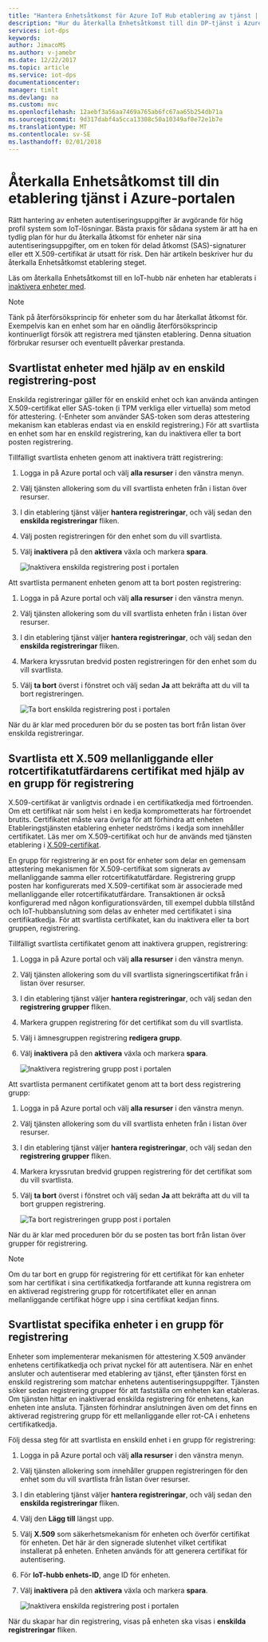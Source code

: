 ```yaml
---
title: "Hantera Enhetsåtkomst för Azure IoT Hub etablering av tjänst | Microsoft Docs"
description: "Hur du återkalla Enhetsåtkomst till din DP-tjänst i Azure Portal"
services: iot-dps
keywords: 
author: JimacoMS
ms.author: v-jamebr
ms.date: 12/22/2017
ms.topic: article
ms.service: iot-dps
documentationcenter: 
manager: timlt
ms.devlang: na
ms.custom: mvc
ms.openlocfilehash: 12aebf3a56aa7469a765ab6fc67aa65b254db71a
ms.sourcegitcommit: 9d317dabf4a5cca13308c50a10349af0e72e1b7e
ms.translationtype: MT
ms.contentlocale: sv-SE
ms.lasthandoff: 02/01/2018
---
```

# <a name="revoke-device-access-to-your-provisioning-service-in-the-azure-portal"></a>Återkalla Enhetsåtkomst till din etablering tjänst i Azure-portalen

Rätt hantering av enheten autentiseringsuppgifter är avgörande för hög profil system som IoT-lösningar. Bästa praxis för sådana system är att ha en tydlig plan för hur du återkalla åtkomst för enheter när sina autentiseringsuppgifter, om en token för delad åtkomst (SAS)-signaturer eller ett X.509-certifikat är utsatt för risk. Den här artikeln beskriver hur du återkalla Enhetsåtkomst etablering steget.

Läs om återkalla Enhetsåtkomst till en IoT-hubb när enheten har etablerats i [inaktivera enheter med](https://docs.microsoft.com/azure/iot-hub/iot-hub-devguide-identity-registry#disable-devices).

> [!NOTE] 
> Tänk på återförsöksprincip för enheter som du har återkallat åtkomst för. Exempelvis kan en enhet som har en oändlig återförsöksprincip kontinuerligt försök att registrera med tjänsten etablering. Denna situation förbrukar resurser och eventuellt påverkar prestanda.

## <a name="blacklist-devices-by-using-an-individual-enrollment-entry"></a>Svartlistat enheter med hjälp av en enskild registrering-post

Enskilda registreringar gäller för en enskild enhet och kan använda antingen X.509-certifikat eller SAS-token (i TPM verkliga eller virtuella) som metod för attestering. (-Enheter som använder SAS-token som deras attestering mekanism kan etableras endast via en enskild registrering.) För att svartlista en enhet som har en enskild registrering, kan du inaktivera eller ta bort posten registrering. 

Tillfälligt svartlista enheten genom att inaktivera trätt registrering: 

1. Logga in på Azure portal och välj **alla resurser** i den vänstra menyn.
2. Välj tjänsten allokering som du vill svartlista enheten från i listan över resurser.
3. I din etablering tjänst väljer **hantera registreringar**, och välj sedan den **enskilda registreringar** fliken.
4. Välj posten registreringen för den enhet som du vill svartlista. 
5. Välj **inaktivera** på den **aktivera** växla och markera **spara**.  

   ![Inaktivera enskilda registrering post i portalen](./media/how-to-revoke-device-access-portal/disable-individual-enrollment.png)
    
Att svartlista permanent enheten genom att ta bort posten registrering:

1. Logga in på Azure portal och välj **alla resurser** i den vänstra menyn.
2. Välj tjänsten allokering som du vill svartlista enheten från i listan över resurser.
3. I din etablering tjänst väljer **hantera registreringar**, och välj sedan den **enskilda registreringar** fliken.
4. Markera kryssrutan bredvid posten registreringen för den enhet som du vill svartlista. 
5. Välj **ta bort** överst i fönstret och välj sedan **Ja** att bekräfta att du vill ta bort registreringen. 

   ![Ta bort enskilda registrering post i portalen](./media/how-to-revoke-device-access-portal/delete-individual-enrollment.png)
    
När du är klar med proceduren bör du se posten tas bort från listan över enskilda registreringar.  

## <a name="blacklist-an-x509-intermediate-or-root-ca-certificate-by-using-an-enrollment-group"></a>Svartlista ett X.509 mellanliggande eller rotcertifikatutfärdarens certifikat med hjälp av en grupp för registrering

X.509-certifikat är vanligtvis ordnade i en certifikatkedja med förtroenden. Om ett certifikat när som helst i en kedja komprometterats har förtroendet brutits. Certifikatet måste vara övriga för att förhindra att enheten Etableringstjänsten etablering enheter nedströms i kedja som innehåller certifikatet. Läs mer om X.509-certifikat och hur de används med tjänsten etablering i [X.509-certifikat](./concepts-security.md#x509-certificates). 

En grupp för registrering är en post för enheter som delar en gemensam attestering mekanismen för X.509-certifikat som signerats av mellanliggande samma eller rotcertifikatutfärdare. Registrering grupp posten har konfigurerats med X.509-certifikat som är associerade med mellanliggande eller rotcertifikatutfärdare. Transaktionen är också konfigurerad med någon konfigurationsvärden, till exempel dubbla tillstånd och IoT-hubbanslutning som delas av enheter med certifikatet i sina certifikatkedja. För att svartlista certifikatet, kan du inaktivera eller ta bort gruppen, registrering.

Tillfälligt svartlista certifikatet genom att inaktivera gruppen, registrering: 

1. Logga in på Azure portal och välj **alla resurser** i den vänstra menyn.
2. Välj tjänsten allokering som du vill svartlista signeringscertifikat från i listan över resurser.
3. I din etablering tjänst väljer **hantera registreringar**, och välj sedan den **registrering grupper** fliken.
4. Markera gruppen registrering för det certifikat som du vill svartlista.
5. Välj i ämnesgruppen registrering **redigera grupp**.
6. Välj **inaktivera** på den **aktivera** växla och markera **spara**.  

   ![Inaktivera registrering grupp post i portalen](./media/how-to-revoke-device-access-portal/disable-enrollment-group.png)

    
Att svartlista permanent certifikatet genom att ta bort dess registrering grupp:

1. Logga in på Azure portal och välj **alla resurser** i den vänstra menyn.
2. Välj tjänsten allokering som du vill svartlista enheten från i listan över resurser.
3. I din etablering tjänst väljer **hantera registreringar**, och välj sedan den **registrering grupper** fliken.
4. Markera kryssrutan bredvid gruppen registrering för det certifikat som du vill svartlista. 
5. Välj **ta bort** överst i fönstret och välj sedan **Ja** att bekräfta att du vill ta bort gruppen registrering. 

   ![Ta bort registreringen grupp post i portalen](./media/how-to-revoke-device-access-portal/delete-enrollment-group.png)

När du är klar med proceduren bör du se posten tas bort från listan över grupper för registrering.  

> [!NOTE]
> Om du tar bort en grupp för registrering för ett certifikat för kan enheter som har certifikat i sina certifikatkedja fortfarande att kunna registrera om en aktiverad registrering grupp för rotcertifikatet eller en annan mellanliggande certifikat högre upp i sina certifikat kedjan finns.

## <a name="blacklist-specific-devices-in-an-enrollment-group"></a>Svartlistat specifika enheter i en grupp för registrering

Enheter som implementerar mekanismen för attestering X.509 använder enhetens certifikatkedja och privat nyckel för att autentisera. När en enhet ansluter och autentiserar med etablering av tjänst, efter tjänsten först en enskild registrering som matchar enhetens autentiseringsuppgifter. Tjänsten söker sedan registrering grupper för att fastställa om enheten kan etableras. Om tjänsten hittar en inaktiverad enskilda registrering för enhetens, kan enheten inte ansluta. Tjänsten förhindrar anslutningen även om det finns en aktiverad registrering grupp för ett mellanliggande eller rot-CA i enhetens certifikatkedja. 

Följ dessa steg för att svartlista en enskild enhet i en grupp för registrering:

1. Logga in på Azure portal och välj **alla resurser** i den vänstra menyn.
2. Välj tjänsten allokering som innehåller gruppen registreringen för den enhet som du vill svartlista från listan över resurser.
3. I din etablering tjänst väljer **hantera registreringar**, och välj sedan den **enskilda registreringar** fliken.
4. Välj den **Lägg till** längst upp. 
5. Välj **X.509** som säkerhetsmekanism för enheten och överför certifikat för enheten. Det här är den signerade slutenhet vilket certifikat installerat på enheten. Enheten används för att generera certifikat för autentisering.
6. För **IoT-hubb enhets-ID**, ange ID för enheten. 
7. Välj **inaktivera** på den **aktivera** växla och markera **spara**. 

   ![Inaktivera enskilda registrering post i portalen](./media/how-to-revoke-device-access-portal/disable-individual-enrollment.png)

När du skapar har din registrering, visas på enheten ska visas i **enskilda registreringar** fliken.


